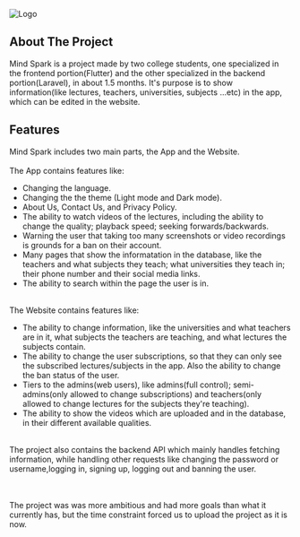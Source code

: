 
![Logo](public/Images/Web/MindSpark.png)

## About The Project

Mind Spark is a project made by two college students, one specialized in the frontend portion(Flutter) and the other specialized in the backend portion(Laravel), in about 1.5 months. It's purpose is to show information(like lectures, teachers, universities, subjects ...etc) in the app, which can be edited in the website.

<!-- - [Simple, fast routing engine](https://laravel.com/docs/routing).
- [Powerful dependency injection container](https://laravel.com/docs/container).
- Multiple back-ends for [session](https://laravel.com/docs/session) and [cache](https://laravel.com/docs/cache) storage.
- Expressive, intuitive [database ORM](https://laravel.com/docs/eloquent).
- Database agnostic [schema migrations](https://laravel.com/docs/migrations).
- [Robust background job processing](https://laravel.com/docs/queues).
- [Real-time event broadcasting](https://laravel.com/docs/broadcasting).

Laravel is accessible, powerful, and provides tools required for large, robust applications. -->

## Features

Mind Spark includes two main parts, the App and the Website. <br> <br>
The App contains features like:<br>
- Changing the language.
- Changing the the theme (Light mode and Dark mode).
- About Us, Contact Us, and Privacy Policy.
- The ability to watch videos of the lectures, including the ability to change the quality; playback speed; seeking forwards/backwards.
- Warning the user that taking too many screenshots or video recordings is grounds for a ban on their account.
- Many pages that show the informatation in the database, like the teachers and what subjects they teach; what universities they teach in; their phone number and their social media links.
- The ability to search within the page the user is in.<br><br>

The Website contains features like:<br>
- The ability to change information, like the universities and what teachers are in it, what subjects the teachers are teaching, and what lectures the subjects contain.
- The ability to change the user subscriptions, so that they can only see the subscribed lectures/subjects in the app. Also the ability to change the ban status of the user.
- Tiers to the admins(web users), like admins(full control); semi-admins(only allowed to change subscriptions) and teachers(only allowed to change lectures for the subjects they're teaching).
- The ability to show the videos which are uploaded and in the database, in their different available qualities.
<br><br>

The project also contains the backend API which mainly handles fetching information, while handling other requests like changing the password or username,logging in, signing up, logging out and banning the user.

<br>
<br>
The project was was more ambitious and had more goals than what it currently has, but the time constraint forced us to upload the project as it is now.

<!-- ## Laravel Sponsors

We would like to extend our thanks to the following sponsors for funding Laravel development. If you are interested in becoming a sponsor, please visit the [Laravel Partners program](https://partners.laravel.com).

### Premium Partners

- **[Vehikl](https://vehikl.com/)**
- **[Tighten Co.](https://tighten.co)**
- **[WebReinvent](https://webreinvent.com/)**
- **[Kirschbaum Development Group](https://kirschbaumdevelopment.com)**
- **[64 Robots](https://64robots.com)**
- **[Curotec](https://www.curotec.com/services/technologies/laravel/)**
- **[Cyber-Duck](https://cyber-duck.co.uk)**
- **[DevSquad](https://devsquad.com/hire-laravel-developers)**
- **[Jump24](https://jump24.co.uk)**
- **[Redberry](https://redberry.international/laravel/)**
- **[Active Logic](https://activelogic.com)**
- **[byte5](https://byte5.de)**
- **[OP.GG](https://op.gg)**

## Contributing

Thank you for considering contributing to the Laravel framework! The contribution guide can be found in the [Laravel documentation](https://laravel.com/docs/contributions).

## Code of Conduct

In order to ensure that the Laravel community is welcoming to all, please review and abide by the [Code of Conduct](https://laravel.com/docs/contributions#code-of-conduct).

## Security Vulnerabilities

If you discover a security vulnerability within Laravel, please send an e-mail to Taylor Otwell via [taylor@laravel.com](mailto:taylor@laravel.com). All security vulnerabilities will be promptly addressed.

## License

The Laravel framework is open-sourced software licensed under the [MIT license](https://opensource.org/licenses/MIT). -->

